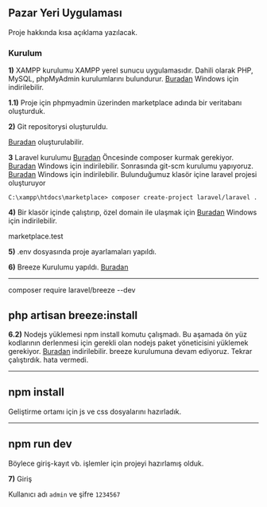## Pazar Yeri Uygulaması

Proje hakkında kısa açıklama yazılacak.

### Kurulum

**1)** XAMPP kurulumu
XAMPP yerel sunucu uygulamasıdır. Dahili olarak PHP, MySQL, phpMyAdmin kurulumlarını bulundurur.
[Buradan](https://laravel.com/docs/broadcasting) Windows için indirilebilir.



**1.1)** Proje için phpmyadmin üzerinden marketplace adında bir veritabanı oluşturduk.



**2)** Git repositorysi oluşturuldu.

[Buradan](https://github.com/samedbabacan/marketplace) oluşturulabilir.



**3** Laravel kurulumu
[Buradan](https://laravel.com/docs/8.x#installation-via-composer)
Öncesinde composer kurmak gerekiyor.
[Buradan](https://getcomposer.org/) Windows için indirilebilir.
Sonrasında git-scm kurulumu yapıyoruz.
[Buradan](https://git-scm.com/download/win) Windows için indirilebilir.
Bulunduğumuz klasör içine laravel projesi oluşturuyor

```
C:\xampp\htdocs\marketplace> composer create-project laravel/laravel .
```

**4)**  Bir klasör içinde çalıştırıp, özel domain ile ulaşmak için
[Buradan](https://divpusher.com/blog/how-to-run-laravel-on-windows-with-xampp/) Windows için indirilebilir.

marketplace.test



**5)** .env dosyasında proje ayarlamaları yapıldı.



**6)** Breeze Kurulumu yapıldı.
[Buradan](https://laravel.com/docs/8.x/starter-kits#laravel-breeze) 

--------
composer require laravel/breeze --dev

php artisan breeze:install
--------



**6.2)** Nodejs yüklemesi
npm install komutu çalışmadı.
Bu aşamada ön yüz kodlarının derlenmesi için gerekli olan nodejs paket yöneticisini yüklemek gerekiyor.
[Buradan](https://nodejs.org/en/download/) indirilebilir.
breeze kurulumuna devam ediyoruz.
Tekrar çalıştırdık. hata vermedi.

--------
npm install
--------

Geliştirme ortamı için js ve css dosyalarını hazırladık.

--------
npm run dev
--------

Böylece giriş-kayıt vb. işlemler için projeyi hazırlamış olduk.

**7)** Giriş

Kullanıcı adı `admin` ve şifre `1234567`

